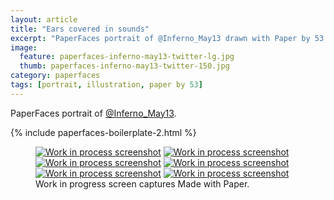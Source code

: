 ```yaml
---
layout: article
title: "Ears covered in sounds"
excerpt: "PaperFaces portrait of @Inferno_May13 drawn with Paper by 53 on an iPad."
image: 
  feature: paperfaces-inferno-may13-twitter-lg.jpg
  thumb: paperfaces-inferno-may13-twitter-150.jpg
category: paperfaces
tags: [portrait, illustration, paper by 53]
---
```


PaperFaces portrait of [@Inferno_May13](http://twitter.com/Inferno_May13).

{% include paperfaces-boilerplate-2.html %}

<figure class="third">
	<a href="{{ site.url }}/images/paperfaces-inferno-may13-process-1-lg.jpg"><img src="{{ site.url }}/images/paperfaces-inferno-may13-process-1-600.jpg" alt="Work in process screenshot"></a>
	<a href="{{ site.url }}/images/paperfaces-inferno-may13-process-2-lg.jpg"><img src="{{ site.url }}/images/paperfaces-inferno-may13-process-2-600.jpg" alt="Work in process screenshot"></a>
	<a href="{{ site.url }}/images/paperfaces-inferno-may13-process-3-lg.jpg"><img src="{{ site.url }}/images/paperfaces-inferno-may13-process-3-600.jpg" alt="Work in process screenshot"></a>
	<a href="{{ site.url }}/images/paperfaces-inferno-may13-process-4-lg.jpg"><img src="{{ site.url }}/images/paperfaces-inferno-may13-process-4-600.jpg" alt="Work in process screenshot"></a>
	<a href="{{ site.url }}/images/paperfaces-inferno-may13-process-5-lg.jpg"><img src="{{ site.url }}/images/paperfaces-inferno-may13-process-5-600.jpg" alt="Work in process screenshot"></a>
	<a href="{{ site.url }}/images/paperfaces-inferno-may13-process-6-lg.jpg"><img src="{{ site.url }}/images/paperfaces-inferno-may13-process-6-600.jpg" alt="Work in process screenshot"></a>
	<figcaption>Work in progress screen captures Made with Paper.</figcaption>
</figure>